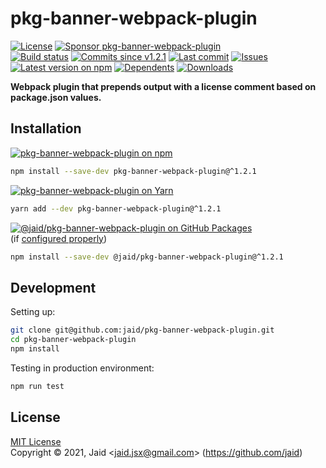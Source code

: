 # pkg-banner-webpack-plugin


<a href="https://raw.githubusercontent.com/jaid/pkg-banner-webpack-plugin/master/license.txt"><img src="https://img.shields.io/github/license/jaid/pkg-banner-webpack-plugin?style=flat-square" alt="License"/></a> <a href="https://github.com/sponsors/jaid"><img src="https://img.shields.io/badge/<3-Sponsor-FF45F1?style=flat-square" alt="Sponsor pkg-banner-webpack-plugin"/></a>  
<a href="https://actions-badge.atrox.dev/jaid/pkg-banner-webpack-plugin/goto"><img src="https://img.shields.io/endpoint.svg?style=flat-square&url=https%3A%2F%2Factions-badge.atrox.dev%2Fjaid%2Fpkg-banner-webpack-plugin%2Fbadge" alt="Build status"/></a> <a href="https://github.com/jaid/pkg-banner-webpack-plugin/commits"><img src="https://img.shields.io/github/commits-since/jaid/pkg-banner-webpack-plugin/v1.2.1?style=flat-square&logo=github" alt="Commits since v1.2.1"/></a> <a href="https://github.com/jaid/pkg-banner-webpack-plugin/commits"><img src="https://img.shields.io/github/last-commit/jaid/pkg-banner-webpack-plugin?style=flat-square&logo=github" alt="Last commit"/></a> <a href="https://github.com/jaid/pkg-banner-webpack-plugin/issues"><img src="https://img.shields.io/github/issues/jaid/pkg-banner-webpack-plugin?style=flat-square&logo=github" alt="Issues"/></a>  
<a href="https://npmjs.com/package/pkg-banner-webpack-plugin"><img src="https://img.shields.io/npm/v/pkg-banner-webpack-plugin?style=flat-square&logo=npm&label=latest%20version" alt="Latest version on npm"/></a> <a href="https://github.com/jaid/pkg-banner-webpack-plugin/network/dependents"><img src="https://img.shields.io/librariesio/dependents/npm/pkg-banner-webpack-plugin?style=flat-square&logo=npm" alt="Dependents"/></a> <a href="https://npmjs.com/package/pkg-banner-webpack-plugin"><img src="https://img.shields.io/npm/dm/pkg-banner-webpack-plugin?style=flat-square&logo=npm" alt="Downloads"/></a>

**Webpack plugin that prepends output with a license comment based on package.json values.**





## Installation

<a href="https://npmjs.com/package/pkg-banner-webpack-plugin"><img src="https://img.shields.io/badge/npm-pkg--banner--webpack--plugin-C23039?style=flat-square&logo=npm" alt="pkg-banner-webpack-plugin on npm"/></a>

```bash
npm install --save-dev pkg-banner-webpack-plugin@^1.2.1
```

<a href="https://yarnpkg.com/package/pkg-banner-webpack-plugin"><img src="https://img.shields.io/badge/Yarn-pkg--banner--webpack--plugin-2F8CB7?style=flat-square&logo=yarn&logoColor=white" alt="pkg-banner-webpack-plugin on Yarn"/></a>

```bash
yarn add --dev pkg-banner-webpack-plugin@^1.2.1
```

<a href="https://github.com/jaid/pkg-banner-webpack-plugin/packages"><img src="https://img.shields.io/badge/GitHub Packages-@jaid/pkg--banner--webpack--plugin-24282e?style=flat-square&logo=github" alt="@jaid/pkg-banner-webpack-plugin on GitHub Packages"/></a>  
(if [configured properly](https://help.github.com/en/github/managing-packages-with-github-packages/configuring-npm-for-use-with-github-packages))

```bash
npm install --save-dev @jaid/pkg-banner-webpack-plugin@^1.2.1
```





















## Development



Setting up:
```bash
git clone git@github.com:jaid/pkg-banner-webpack-plugin.git
cd pkg-banner-webpack-plugin
npm install
```
Testing in production environment:
```bash
npm run test
```


## License
[MIT License](https://raw.githubusercontent.com/jaid/pkg-banner-webpack-plugin/master/license.txt)  
Copyright © 2021, Jaid \<jaid.jsx@gmail.com> (https://github.com/jaid)
